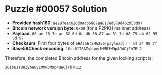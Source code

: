# Puzzle #00057 Solution

- **Provided hash160**: `ae287eac626d0adb5887aa817ed879d462958d97`
- **Bitcoin network version byte**: `0x00` (for a P2PKH mainnet address)
- **Payload**: `00 ae 28 7e ac 62 6d 0a db 58 87 aa 81 7e d8 79 d4 62 95 8d 97`
- **Checksum**: First four bytes of `SHA256(SHA256(payload))` = `a4 34 98 7f`
- **Base58Check encoding**: `1Gss61T88Zybauy1MMR3M9p4QWCjFb7RL2`

Therefore, the completed Bitcoin address for the given locking script is:

```
1Gss61T88Zybauy1MMR3M9p4QWCjFb7RL2
```
